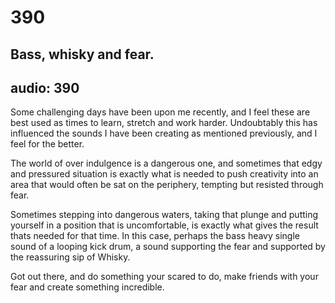 # 390
## Bass, whisky and fear.
audio: 390
---
Some challenging days have been upon me recently, and I feel these are best used as times to learn, stretch and work harder. Undoubtably this has influenced the sounds I have been creating as mentioned previously, and I feel for the better.

The world of over indulgence is a dangerous one, and sometimes that edgy and pressured situation is exactly what is needed to push creativity into an area that would often be sat on the periphery, tempting but resisted through fear.

Sometimes stepping into dangerous waters, taking that plunge and putting yourself in a position that is uncomfortable, is exactly what gives the result thats needed for that time. In this case, perhaps the bass heavy single sound of a looping kick drum, a sound supporting the fear and supported by the reassuring sip of Whisky.

Got out there, and do something your scared to do, make friends with your fear and create something incredible.




